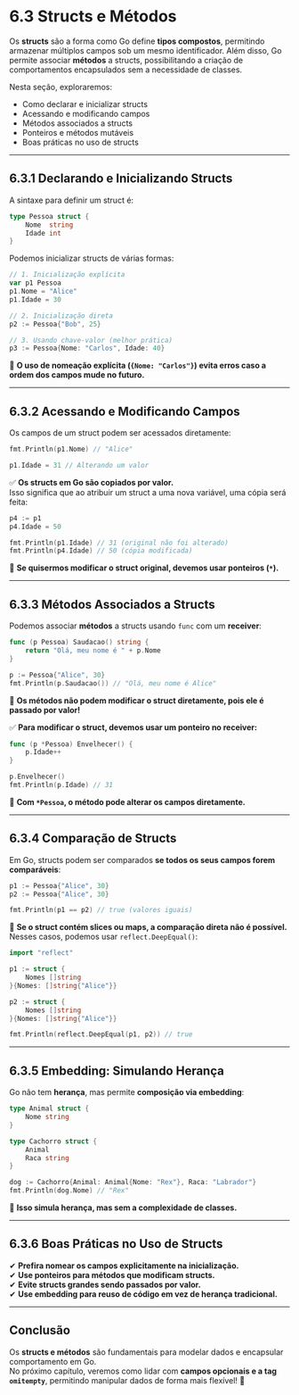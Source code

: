 # **6.3 Structs e Métodos**

Os **structs** são a forma como Go define **tipos compostos**, permitindo armazenar múltiplos campos sob um mesmo identificador. Além disso, Go permite associar **métodos** a structs, possibilitando a criação de comportamentos encapsulados sem a necessidade de classes.

Nesta seção, exploraremos:

- Como declarar e inicializar structs
- Acessando e modificando campos
- Métodos associados a structs
- Ponteiros e métodos mutáveis
- Boas práticas no uso de structs

---

## **6.3.1 Declarando e Inicializando Structs**

A sintaxe para definir um struct é:

```go
type Pessoa struct {
    Nome  string
    Idade int
}
```

Podemos inicializar structs de várias formas:

```go
// 1. Inicialização explícita
var p1 Pessoa
p1.Nome = "Alice"
p1.Idade = 30

// 2. Inicialização direta
p2 := Pessoa{"Bob", 25} 

// 3. Usando chave-valor (melhor prática)
p3 := Pessoa{Nome: "Carlos", Idade: 40}
```

📌 **O uso de nomeação explícita (`{Nome: "Carlos"}`) evita erros caso a ordem dos campos mude no futuro.**

---

## **6.3.2 Acessando e Modificando Campos**

Os campos de um struct podem ser acessados diretamente:

```go
fmt.Println(p1.Nome) // "Alice"

p1.Idade = 31 // Alterando um valor
```

✅ **Os structs em Go são copiados por valor.**  
Isso significa que ao atribuir um struct a uma nova variável, uma cópia será feita:

```go
p4 := p1
p4.Idade = 50

fmt.Println(p1.Idade) // 31 (original não foi alterado)
fmt.Println(p4.Idade) // 50 (cópia modificada)
```

📌 **Se quisermos modificar o struct original, devemos usar ponteiros (`*`).**

---

## **6.3.3 Métodos Associados a Structs**

Podemos associar **métodos** a structs usando `func` com um **receiver**:

```go
func (p Pessoa) Saudacao() string {
    return "Olá, meu nome é " + p.Nome
}

p := Pessoa{"Alice", 30}
fmt.Println(p.Saudacao()) // "Olá, meu nome é Alice"
```

📌 **Os métodos não podem modificar o struct diretamente, pois ele é passado por valor!**

✅ **Para modificar o struct, devemos usar um ponteiro no receiver:**

```go
func (p *Pessoa) Envelhecer() {
    p.Idade++
}

p.Envelhecer()
fmt.Println(p.Idade) // 31
```

📌 **Com `*Pessoa`, o método pode alterar os campos diretamente.**

---

## **6.3.4 Comparação de Structs**

Em Go, structs podem ser comparados **se todos os seus campos forem comparáveis**:

```go
p1 := Pessoa{"Alice", 30}
p2 := Pessoa{"Alice", 30}

fmt.Println(p1 == p2) // true (valores iguais)
```

📌 **Se o struct contém slices ou maps, a comparação direta não é possível.**  
Nesses casos, podemos usar `reflect.DeepEqual()`:

```go
import "reflect"

p1 := struct {
    Nomes []string
}{Nomes: []string{"Alice"}}

p2 := struct {
    Nomes []string
}{Nomes: []string{"Alice"}}

fmt.Println(reflect.DeepEqual(p1, p2)) // true
```

---

## **6.3.5 Embedding: Simulando Herança**

Go não tem **herança**, mas permite **composição via embedding**:

```go
type Animal struct {
    Nome string
}

type Cachorro struct {
    Animal
    Raca string
}

dog := Cachorro{Animal: Animal{Nome: "Rex"}, Raca: "Labrador"}
fmt.Println(dog.Nome) // "Rex"
```

📌 **Isso simula herança, mas sem a complexidade de classes.**

---

## **6.3.6 Boas Práticas no Uso de Structs**

✔ **Prefira nomear os campos explicitamente na inicialização.**  
✔ **Use ponteiros para métodos que modificam structs.**  
✔ **Evite structs grandes sendo passados por valor.**  
✔ **Use embedding para reuso de código em vez de herança tradicional.**  

---

## **Conclusão**

Os **structs e métodos** são fundamentais para modelar dados e encapsular comportamento em Go.  
No próximo capítulo, veremos como lidar com **campos opcionais e a tag `omitempty`**, permitindo manipular dados de forma mais flexível! 🚀
